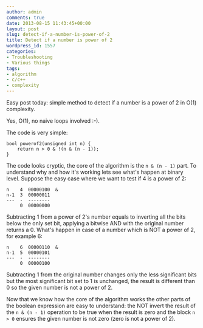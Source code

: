 ```yaml
---
author: admin
comments: true
date: 2013-08-15 11:43:45+00:00
layout: post
slug: detect-if-a-number-is-power-of-2
title: Detect if a number is power of 2
wordpress_id: 1557
categories:
- Troubleshooting
- Various things
tags:
- algorithm
- c/c++
- complexity
---
```


Easy post today: simple method to detect if a number is a power of 2 in O(1) complexity.

Yes, O(1), no naive loops involved :-). 

<!-- more -->

The code is very simple:


    
    
    bool powerof2(unsigned int n) {
        return n > 0 & !(n & (n - 1));
    }
    



The code looks cryptic, the core of the algorithm is the `n & (n - 1)` part. To understand why and how it's working lets see what's happen at binary level. Suppose the easy case where we want to test if 4 is a power of 2:


    
    
    n    4  00000100  &
    n-1  3  00000011
    ---  -  --------
         0  00000000
    



Subtracting 1 from a power of 2's number equals to inverting all the bits below the only set bit, applying a bitwise AND with the original number returns a 0. What's happen in case of a number which is NOT a power of 2, for example 6:


    
    
    n    6  00000110  &
    n-1  5  00000101
    ---  -  --------
         0  00000100
    



Subtracting 1 from the original number changes only the less significant bits but the most significant bit set to 1 is unchanged, the result is different than 0 so the given number is not a power of 2.

Now that we know how the core of the algorithm works the other parts of the boolean expression are easy to understand: the NOT invert the result of the `n & (n - 1)` operation to be true when the result is zero and the block `n > 0` ensures the given number is not zero (zero is not a power of 2).
